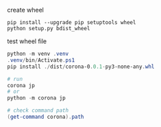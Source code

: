 create wheel
```shell
pip install --upgrade pip setuptools wheel
python setup.py bdist_wheel
```

test wheel file
```powershell
python -m venv .venv
.venv/bin/Activate.ps1
pip install ./dist/corona-0.0.1-py3-none-any.whl

# run
corona jp
# or
python -m corona jp

# check command path
(get-command corona).path
```
